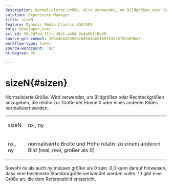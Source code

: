 ```yaml
---
description: Normalisierte Größe. Wird verwendet, um Bildgrößen oder Rechteckgrößen anzugeben, die relativ zur Größe der Ebene 0 oder eines anderen Bildes normalisiert werden.
solution: Experience Manager
title: sizeN
feature: Dynamic Media Classic,SDK/API
role: Developer,User
exl-id: 58c2d7da-31fc-49d1-a404-2e4a66ff0e56
source-git-commit: 206e4643e3926cb85b4be2189743578f88180be7
workflow-type: tm+mt
source-wordcount: '93'
ht-degree: 0%

---
```


# sizeN{#sizen}

Normalisierte Größe. Wird verwendet, um Bildgrößen oder Rechteckgrößen anzugeben, die relativ zur Größe der Ebene 0 oder eines anderen Bildes normalisiert werden.

<table id="simpletable_BB36205775D4447084E527E2630D28B9"> 
 <tr class="strow"> 
  <td class="stentry"> <p><span class="codeph"> <span class="varname"> sizeN</span> </span> </p></td> 
  <td class="stentry"> <p><span class="codeph"> <span class="varname"> nx</span> </span>, <span class="codeph"><span class="varname"> ny</span></span> </p></td> 
 </tr> 
 <tr class="strow"> 
  <td class="stentry"> <p><span class="codeph"> <span class="varname"> nx</span> </span>, <span class="codeph"><span class="varname"> ny</span></span> </p></td> 
  <td class="stentry"> <p>normalisierte Breite und Höhe relativ zu einem anderen Bild (real, real, größer als 0) </p></td> 
 </tr> 
</table>

Sowohl *nx* als auch *ny* müssen größer als 0 sein. 0,0 kann darauf hinweisen, dass eine bestimmte Standardgröße verwendet werden sollte. 1,1 gibt eine Größe an, die dem Referenzbild entspricht.
